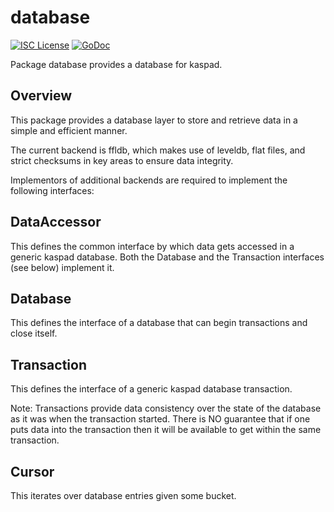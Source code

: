 database
========

[![ISC License](http://img.shields.io/badge/license-ISC-blue.svg)](https://choosealicense.com/licenses/isc/)
[![GoDoc](https://img.shields.io/badge/godoc-reference-blue.svg)](http://godoc.org/github.com/rustweave-network/rustweaved/database)

Package database provides a database for kaspad.

Overview
--------
This package provides a database layer to store and retrieve data in a simple
and efficient manner.

The current backend is ffldb, which makes use of leveldb, flat files, and strict
checksums in key areas to ensure data integrity.

Implementors of additional backends are required to implement the following interfaces:

DataAccessor
------------
This defines the common interface by which data gets accessed in a generic kaspad
database. Both the Database and the Transaction interfaces (see below) implement it.

Database
--------
This defines the interface of a database that can begin transactions and close itself.

Transaction
-----------
This defines the interface of a generic kaspad database transaction.

Note: Transactions provide data consistency over the state of the database as it was
when the transaction started. There is NO guarantee that if one puts data into the
transaction then it will be available to get within the same transaction.

Cursor
------
This iterates over database entries given some bucket.
